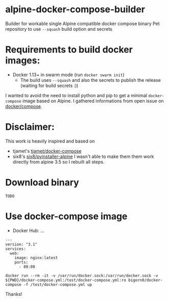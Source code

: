 # alpine-docker-compose-builder
Builder for workable single Alpine compatible docker compose binary
Pet repository to use `--squash` build option and secrets

# Requirements to build docker images:
* Docker 1.13+ in swarm mode (run `docker swarm init`)
    * The build uses `--squash` and also the secrets to publish the release (waiting for build secrets :))

I wanted to avoid the need to install python and pip to get a minimal `docker-compose` image based on Alpine.
I gathered informations from open issue on [docker/compose](https://github.com/docker/compose/issues/3465).

# Disclaimer: 
This work is heavily inspired and based on
* tjamet's [tjamet/docker-compose](https://github.com/tjamet/docker-compose/blob/master/Dockerfile)
* six8's [six8/pyinstaller-alpine](https://github.com/six8/pyinstaller-alpine)
 I wasn't able to make them them work directly from alpine 3.5 so I rebuilt all steps.

# Download binary
```
TODO
```

# Use docker-compose image
* Docker Hub: ...

```
---
version: "3.1"
services:
  web:
    image: nginx:latest
    ports:
      - 80:80

docker run --rm -it -v /var/run/docker.sock:/var/run/docker.sock -v ${PWD}/docker-compose.yml:/test/docker-compose.yml:ro bigorn0/docker-compose -f /test/docker-compose.yml up
```

Thanks!
